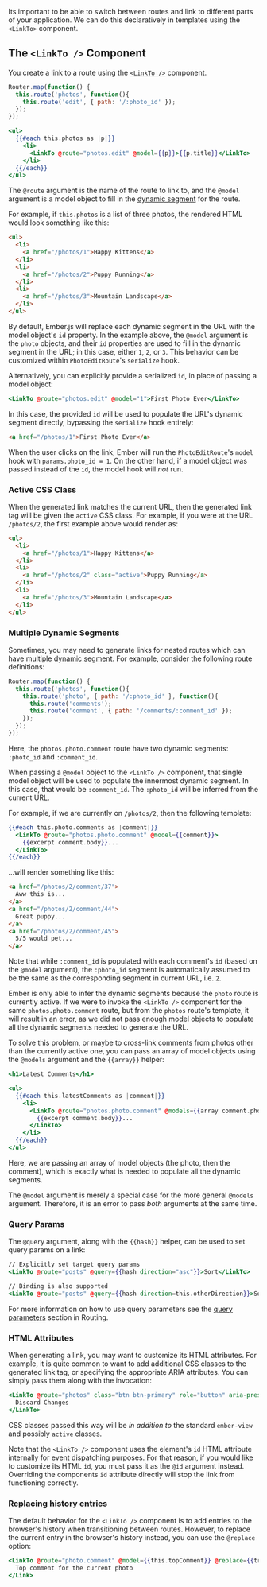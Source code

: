 Its important to be able to switch between routes and link to different parts of
your application. We can do this declaratively in templates using the `<LinkTo>`
component.

## The `<LinkTo />` Component

You create a link to a route using the
[`<LinkTo />`](https://api.emberjs.com/ember/release/classes/Ember.Templates.components/methods/LinkTo?anchor=LinkTo)
component.

```javascript {data-filename=app/router.js}
Router.map(function() {
  this.route('photos', function(){
    this.route('edit', { path: '/:photo_id' });
  });
});
```

```handlebars {data-filename=app/templates/photos.hbs}
<ul>
  {{#each this.photos as |p|}}
    <li>
      <LinkTo @route="photos.edit" @model={{p}}>{{p.title}}</LinkTo>
    </li>
  {{/each}}
</ul>
```

The `@route` argument is the name of the route to link to, and the `@model`
argument is a model object to fill in the [dynamic segment](../../routing/defining-your-routes/#toc_dynamic-segments)
for the route.

For example, if `this.photos` is a list of three photos, the rendered HTML
would look something like this:

```html
<ul>
  <li>
    <a href="/photos/1">Happy Kittens</a>
  </li>
  <li>
    <a href="/photos/2">Puppy Running</a>
  </li>
  <li>
    <a href="/photos/3">Mountain Landscape</a>
  </li>
</ul>
```

By default, Ember.js will replace each dynamic segment in the URL with the
model object's `id` property. In the example above, the `@model` argument
is the `photo` objects, and their `id` properties are used to fill in the
dynamic segment in the URL; in this case, either `1`, `2`, or `3`. This
behavior can be customized within `PhotoEditRoute`'s `serialize` hook.

Alternatively, you can explicitly provide a serialized `id`, in place of
passing a model object:

```handlebars {data-filename=app/templates/photos.hbs}
<LinkTo @route="photos.edit" @model="1">First Photo Ever</LinkTo>
```

In this case, the provided `id` will be used to populate the URL's dynamic
segment directly, bypassing the `serialize` hook entirely:

```html
<a href="/photos/1">First Photo Ever</a>
```

When the user clicks on the link, Ember will run the `PhotoEditRoute`'s `model`
hook with `params.photo_id = 1`. On the other hand, if a model object was
passed instead of the `id`, the model hook will _not_ run.

### Active CSS Class

When the generated link matches the current URL, then the generated link tag
will be given the `active` CSS class. For example, if you were at the URL
`/photos/2`, the first example above would render as:

```html
<ul>
  <li>
    <a href="/photos/1">Happy Kittens</a>
  </li>
  <li>
    <a href="/photos/2" class="active">Puppy Running</a>
  </li>
  <li>
    <a href="/photos/3">Mountain Landscape</a>
  </li>
</ul>
```

### Multiple Dynamic Segments

Sometimes, you may need to generate links for nested routes which can
have multiple [dynamic segment](../../routing/defining-your-routes/#toc_dynamic-segments).
For example, consider the following route definitions:

```javascript {data-filename=app/router.js}
Router.map(function() {
  this.route('photos', function(){
    this.route('photo', { path: '/:photo_id' }, function(){
      this.route('comments');
      this.route('comment', { path: '/comments/:comment_id' });
    });
  });
});
```

Here, the `photos.photo.comment` route have two dynamic segments:
`:photo_id` and `:comment_id`.

When passing a `@model` object to the `<LinkTo />` component, that single model
object will be used to populate the innermost dynamic segment. In this case,
that would be `:comment_id`. The `:photo_id` will be inferred from the current
URL.

For example, if we are currently on `/photos/2`, then the following template:

```handlebars {data-filename=app/templates/photos/photo.hbs}
{{#each this.photo.comments as |comment|}}
  <LinkTo @route="photos.photo.comment" @model={{comment}}>
    {{excerpt comment.body}}...
  </LinkTo>
{{/each}}
```

...will render something like this:

```html
<a href="/photos/2/comment/37">
  Aww this is...
</a>
<a href="/photos/2/comment/44">
  Great puppy...
</a>
<a href="/photos/2/comment/45">
  5/5 would pet...
</a>
```

Note that while `:comment_id` is populated with each comment's `id` (based on
the `@model` argument), the `:photo_id` segment is automatically assumed to be
the same as the corresponding segment in current URL, i.e. `2`.

Ember is only able to infer the dynamic segments because the `photo` route is
currently active. If we were to invoke the `<LinkTo />` component for the same
`photos.photo.comment` route, but from the `photos` route's template, it will
result in an error, as we did not pass enough model objects to populate all the
dynamic segments needed to generate the URL.

To solve this problem, or maybe to cross-link comments from photos other than
the currently active one, you can pass an array of model objects using the
`@models` argument and the `{{array}}` helper:

```handlebars {data-filename=app/templates/photos.hbs}
<h1>Latest Comments</h1>

<ul>
  {{#each this.latestComments as |comment|}}
    <li>
      <LinkTo @route="photos.photo.comment" @models={{array comment.photo comment}}>
        {{excerpt comment.body}}...
      </LinkTo>
    </li>
  {{/each}}
</ul>
```

Here, we are passing an array of model objects (the photo, then the comment),
which is exactly what is needed to populate all the dynamic segments.

The `@model` argument is merely a special case for the more general `@models`
argument. Therefore, it is an error to pass _both_ arguments at the same time.

### Query Params

The `@query` argument, along with the `{{hash}}` helper, can be used to set
query params on a link:

```handlebars
// Explicitly set target query params
<LinkTo @route="posts" @query={{hash direction="asc"}}>Sort</LinkTo>

// Binding is also supported
<LinkTo @route="posts" @query={{hash direction=this.otherDirection}}>Sort</LinkTo>
```

For more information on how to use query parameters see the [query parameters](../../routing/query-params/) section in Routing.

### HTML Attributes

When generating a link, you may want to customize its HTML attributes. For
example, it is quite common to want to add additional CSS classes to the
generated link tag, or specifying the appropriate ARIA attributes. You can
simply pass them along with the invocation:

```handlebars {data-filename=app/templates/photos/edit.hbs}
<LinkTo @route="photos" class="btn btn-primary" role="button" aria-pressed="false">
  Discard Changes
</LinkTo>
```

CSS classes passed this way will be _in addition to_ the standard `ember-view`
and possibly `active` classes.

Note that the `<LinkTo />` component uses the element's `id` HTML attribute
internally for event dispatching purposes. For that reason, if you would like
to customize its HTML `id`, you must pass it as the `@id` argument instead.
Overriding the components `id` attribute directly will stop the link from
functioning correctly.

### Replacing history entries

The default behavior for the `<LinkTo />` component is to add entries to the
browser's history when transitioning between routes. However, to replace the
current entry in the browser's history instead, you can use the `@replace`
option:

```handlebars
<LinkTo @route="photo.comment" @model={{this.topComment}} @replace={{true}}>
  Top comment for the current photo
</Link>
```

<!-- eof - needed for pages that end in a code block  -->
